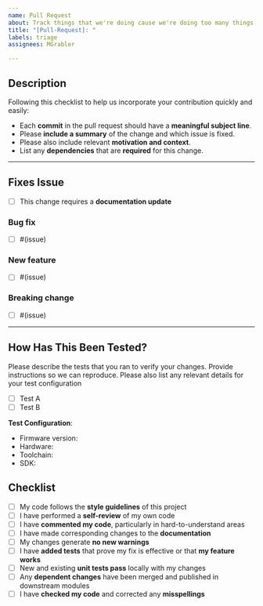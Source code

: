 ```yaml
---
name: Pull Request
about: Track things that we're doing cause we're doing too many things!
title: "[Pull-Request]: "
labels: triage
assignees: MGrabler

---
```

## Description

Following this checklist to help us incorporate your
contribution quickly and easily:

 - Each **commit** in the pull request should have a **meaningful subject line**.
 - Please **include a summary** of the change and which issue is fixed. 
 - Please also include relevant **motivation and context**. 
 - List any **dependencies** that are **required** for this change.

---
## Fixes Issue
<!-- Please enter affected issues here. -->
- [ ] This change requires a **documentation update**

### **Bug fix** 
<!-- non-breaking change which fixes an issue  -->

- [ ]  #(issue)

### **New feature** 
<!-- non-breaking change which adds functionality  -->

- [ ]  #(issue)

### **Breaking change** 
<!-- fix or feature that would cause existing functionality to not work as expected  -->

- [ ]  #(issue)

---
## **How Has This Been Tested?**

Please describe the tests that you ran to verify your changes. 
Provide instructions so we can reproduce. 
Please also list any relevant details for your test configuration

- [ ] Test A
- [ ] Test B

**Test Configuration**:

* Firmware version:
* Hardware:
* Toolchain:
* SDK:


## **Checklist**

- [ ] My code follows the **style guidelines** of this project
- [ ] I have performed a **self-review** of my own code
- [ ] I have **commented my code**, particularly in hard-to-understand areas
- [ ] I have made corresponding changes to the **documentation**
- [ ] My changes generate **no new warnings**
- [ ] I have **added tests** that prove my fix is effective or that **my feature works**
- [ ] New and existing **unit tests pass** locally with my changes
- [ ] Any **dependent changes** have been merged and published in downstream modules
- [ ] I have **checked my code** and corrected any **misspellings**